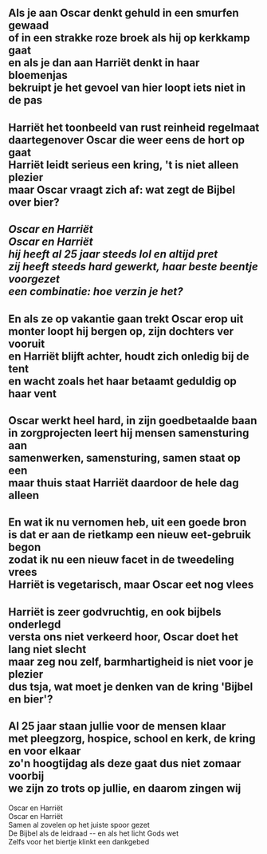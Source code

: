 

Als je aan Oscar denkt gehuld in een smurfen gewaad  
of in een strakke roze broek als hij op kerkkamp gaat  
en als je dan aan Harriët denkt in haar bloemenjas  
bekruipt je het gevoel van hier loopt iets niet in de pas  
---
Harriët het toonbeeld van rust reinheid regelmaat  
daartegenover Oscar die weer eens de hort op gaat  
Harriët leidt serieus een kring, 't is niet alleen plezier  
maar Oscar vraagt zich af: wat zegt de Bijbel over bier?  
---
*Oscar en Harriët  
Oscar en Harriët  
hij heeft al 25 jaar steeds lol en altijd pret  
zij heeft steeds hard gewerkt, haar beste beentje voorgezet  
een combinatie: hoe verzin je het?*
---
En als ze op vakantie gaan trekt Oscar erop uit  
monter loopt hij bergen op, zijn dochters ver vooruit  
en Harriët blijft achter, houdt zich onledig bij de tent  
en wacht zoals het haar betaamt geduldig op haar vent  
---
Oscar werkt heel hard, in zijn goedbetaalde baan  
in zorgprojecten leert hij mensen samensturing aan  
samenwerken, samensturing, samen staat op een  
maar thuis staat Harriët daardoor de hele dag alleen  
---
En wat ik nu vernomen heb, uit een goede bron  
is dat er aan de rietkamp een nieuw eet-gebruik begon  
zodat ik nu een nieuw facet in de tweedeling vrees  
Harriët is vegetarisch, maar Oscar eet nog vlees  
---
Harriët is zeer godvruchtig, en ook bijbels onderlegd  
versta ons niet verkeerd hoor, Oscar doet het lang niet slecht  
maar zeg nou zelf, barmhartigheid is niet voor je plezier  
dus tsja, wat moet je denken van de kring 'Bijbel en bier'?  
---
Al 25 jaar staan jullie voor de mensen klaar  
met pleegzorg, hospice, school en kerk, de kring en voor elkaar  
zo'n hoogtijdag als deze gaat dus niet zomaar voorbij  
we zijn zo trots op jullie, en daarom zingen wij  
---
Oscar en Harriët  
Oscar en Harriët  
Samen al zovelen op het juiste spoor gezet  
De Bijbel als de leidraad -- en als het licht Gods wet  
Zelfs voor het biertje klinkt een dankgebed  
